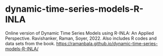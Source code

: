 # dynamic-time-series-models-R-INLA
Online version of Dynamic Time Series Models using R-INLA: An Applied Perspective. Ravishanker, Raman, Soyer, 2022. Also includes R codes and data sets from the book.
https://ramanbala.github.io/dynamic-time-series-models-R-INLA/
